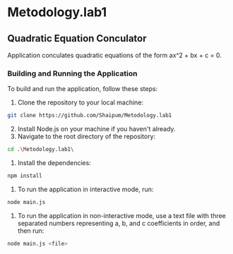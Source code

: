 # Metodology.lab1
## Quadratic Equation Conculator

Application conculates quadratic equations of the form ax^2 + bx + c = 0.

### Building and Running the Application
To build and run the application, follow these steps:

1. Clone the repository to your local machine:
```bash
git clone https://github.com/Shaipum/Metodology.lab1
```
2. Install Node.js on your machine if you haven't already.
3. Navigate to the root directory of the repository:
```bash
cd .\Metodology.lab1\
```
1. Install the dependencies:
```bash
npm install
```
1. To run the application in interactive mode, run:
```bash
node main.js
```
1. To run the application in non-interactive mode, use a text file with three separated numbers representing a, b, and c coefficients in order, and then run:
```bash
node main.js <file>
```
